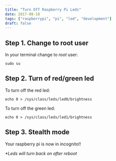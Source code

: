 ```yaml
---
title: "Turn Off Raspberry Pi Leds"
date: 2017-08-18
tags: ["raspberrypi", "pi", "led", "development"]
draft: false
---
```


## Step 1. Change to root user

In your terminal change to *root* user:

`sudo su`

## Step 2. Turn of red/green led

To turn off the red led:

`echo 0 > /sys/class/leds/led0/brightness`

To turn off the green led:

`echo 0 > /sys/class/leds/led1/brightness`

## Step 3. Stealth mode

Your raspberry pi is now in incognito!!

_*Leds will turn back on after reboot_

